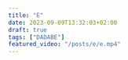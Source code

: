 ```yaml
---
title: "E"
date: 2023-09-09T13:32:03+02:00
draft: true
tags: ["DADABE"]
featured_video: "/posts/e/e.mp4"
---
```


